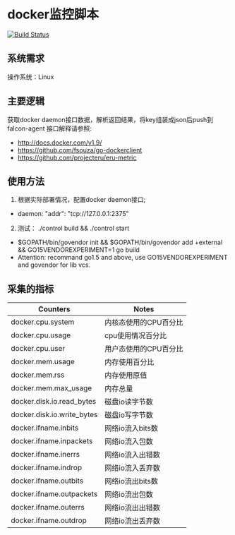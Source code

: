 docker监控脚本
================================
[![Build Status](https://travis-ci.org/mesos-utility/docker-metrics.png?branch=dev)](https://travis-ci.org/mesos-utility/docker-metrics)

系统需求
--------------------------------
操作系统：Linux

主要逻辑
--------------------------------
获取docker daemon接口数据，解析返回结果，将key组装成json后push到falcon-agent
接口解释请参照:
 * http://docs.docker.com/v1.9/
 * https://github.com/fsouza/go-dockerclient
 * https://github.com/projecteru/eru-metric

使用方法
--------------------------------
1. 根据实际部署情况，配置docker daemon接口;
 * daemon: "addr": "tcp://127.0.0.1:2375" 

2. 测试： ./control build && ./control start
 * $GOPATH/bin/govendor init && $GOPATH/bin/govendor add +external && GO15VENDOREXPERIMENT=1 go build
 * Attention: recommand go1.5 and above, use GO15VENDOREXPERIMENT and govendor for lib vcs.

采集的指标
--------------------------
| Counters | Notes|
|-----|------|
|docker.cpu.system | 内核态使用的CPU百分比|
|docker.cpu.usage | cpu使用情况百分比|
|docker.cpu.user | 用户态使用的CPU百分比|
|docker.mem.usage | 内存使用百分比|
|docker.mem.rss | 内存使用原值|
|docker.mem.max_usage | 内存总量|
|docker.disk.io.read_bytes | 磁盘io读字节数|
|docker.disk.io.write_bytes | 磁盘io写字节数|
|docker.ifname.inbits | 网络io流入bits数|
|docker.ifname.inpackets | 网络io流入包数|
|docker.ifname.inerrs | 网络io流入出错数|
|docker.ifname.indrop | 网络io流入丢弃数|
|docker.ifname.outbits | 网络io流出bits数|
|docker.ifname.outpackets | 网络io流出包数|
|docker.ifname.outerrs | 网络io流出出错数|
|docker.ifname.outdrop | 网络io流出丢弃数|
